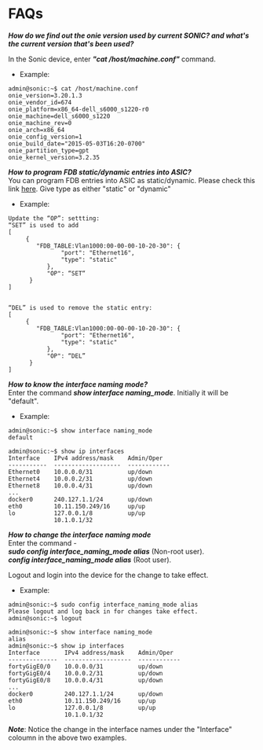# FAQs

***How do we find out the onie version used by current SONIC? and what's the current version that's been used?***

  In the Sonic device, enter ***"cat /host/machine.conf"*** command.
  - Example:
  ```
  admin@sonic:~$ cat /host/machine.conf
  onie_version=3.20.1.3
  onie_vendor_id=674
  onie_platform=x86_64-dell_s6000_s1220-r0
  onie_machine=dell_s6000_s1220
  onie_machine_rev=0
  onie_arch=x86_64
  onie_config_version=1
  onie_build_date="2015-05-03T16:20-0700"
  onie_partition_type=gpt
  onie_kernel_version=3.2.35
  ```
***How to program FDB static/dynamic entries into ASIC?***  
  You can program FDB entries into ASIC as static/dynamic. Please check this link [here](https://github.com/Azure/SONiC/issues/249). Give type as either "static" or "dynamic"
  
  - Example:
  ```
  Update the “OP”: settting:
  “SET” is used to add
  [
       {
          "FDB_TABLE:Vlan1000:00-00-00-10-20-30": {
                 "port": "Ethernet16",
                 "type": "static"
             },
             "OP": “SET“
        }
  ]


  “DEL” is used to remove the static entry:
  [
       {
          "FDB_TABLE:Vlan1000:00-00-00-10-20-30": {
                 "port": "Ethernet16",
                 "type": "static"
             },
             "OP": “DEL”
        }
  ]
 ```
 
***How to know the interface naming mode?***  
  Enter the command ***show interface naming_mode***. Initially it will be "default".
  - Example:
  ```
  admin@sonic:~$ show interface naming_mode
  default
  
  admin@sonic:~$ show ip interfaces
  Interface    IPv4 address/mask    Admin/Oper
  -----------  -------------------  ------------
  Ethernet0    10.0.0.0/31          up/down
  Ethernet4    10.0.0.2/31          up/down
  Ethernet8    10.0.0.4/31          up/down
  ...
  docker0      240.127.1.1/24       up/down
  eth0         10.11.150.249/16     up/up
  lo           127.0.0.1/8          up/up
               10.1.0.1/32

 ```
 
 ***How to change the interface naming mode***  
   Enter the command -   
   ***sudo config interface_naming_mode alias*** (Non-root user).  
   ***config interface_naming_mode alias*** (Root user).  
   
   Logout and login into the device for the change to take effect.
   
   - Example: 
  ```
  admin@sonic:~$ sudo config interface_naming_mode alias
  Please logout and log back in for changes take effect.
  admin@sonic:~$ logout
  
  admin@sonic:~$ show interface naming_mode
  alias
  admin@sonic:~$ show ip interfaces
  Interface       IPv4 address/mask    Admin/Oper
  --------------  -------------------  ------------
  fortyGigE0/0    10.0.0.0/31          up/down
  fortyGigE0/4    10.0.0.2/31          up/down
  fortyGigE0/8    10.0.0.4/31          up/down
  ...
  docker0         240.127.1.1/24       up/down
  eth0            10.11.150.249/16     up/up
  lo              127.0.0.1/8          up/up
                  10.1.0.1/32
  ```

***Note***: Notice the change in the interface names under the "Interface" coloumn in the above two examples.

   
 
  